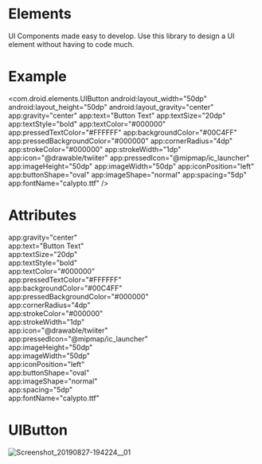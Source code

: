 # Elements
UI Components made easy to develop.
Use this library to design a UI element without having to code much.

# Example
<com.droid.elements.UIButton
            android:layout_width="50dp"
            android:layout_height="50dp"
            android:layout_gravity="center"
            app:gravity="center"
            app:text="Button Text"
            app:textSize="20dp"
            app:textStyle="bold"
            app:textColor="#000000"
            app:pressedTextColor="#FFFFFF"
            app:backgroundColor="#00C4FF"
            app:pressedBackgroundColor="#000000"
            app:cornerRadius="4dp"
            app:strokeColor="#000000"
            app:strokeWidth="1dp"
            app:icon="@drawable/twiiter"
            app:pressedIcon="@mipmap/ic_launcher"
            app:imageHeight="50dp"
            app:imageWidth="50dp"
            app:iconPosition="left"
            app:buttonShape="oval"
            app:imageShape="normal"
            app:spacing="5dp"
            app:fontName="calypto.ttf" />

# Attributes
app:gravity="center" <!--Set Gravity for Icon and Text--> <br />
app:text="Button Text" <!--Set Text--> <br />
app:textSize="20dp" <!--Set Text Size--> <br />
app:textStyle="bold" <!--Set Text Style--> <br />
app:textColor="#000000" <!--Set Text Color--> <br />
app:pressedTextColor="#FFFFFF" <!--Set Text Color When Pressed--> <br />
app:backgroundColor="#00C4FF" <!--Set Background Color--> <br />
app:pressedBackgroundColor="#000000" <!--Set Background Color When Pressed--> <br />
app:cornerRadius="4dp" <!--Set Corner Radius--> <br />
app:strokeColor="#000000" <!--Set Button Outline Color--> <br />
app:strokeWidth="1dp" <!--Set Outline Size--> <br />
app:icon="@drawable/twiiter" <!--Set Button Icon--> <br />
app:pressedIcon="@mipmap/ic_launcher" <!--Set Button Icon when pressed--> <br />
app:imageHeight="50dp" <!--Set Icon height--> <br />
app:imageWidth="50dp" <!--Set Icon Width--> <br />
app:iconPosition="left" <!--Set Position of the Icon Relative to Text--> <br />
app:buttonShape="oval" <!--Set Button Shape--> <br />
app:imageShape="normal" <!--Set Image Shape--> <br />
app:spacing="5dp" <!--Set Spacing between image and text--> <br />
app:fontName="calypto.ttf" <!--Set font path in assets--> <br />

# UIButton
![Screenshot_20190827-194224__01](https://user-images.githubusercontent.com/54542325/63779787-c42f5800-c904-11e9-84ae-7c3822b38986.jpg)
